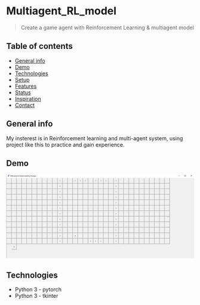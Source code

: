 # Multiagent_RL_model
 > Create a game agent with Reinforcement Learning  & multiagent model

## Table of contents
* [General info](#general-info)
* [Demo](#demo)
* [Technologies](#technologies)
* [Setup](#setup)
* [Features](#features)
* [Status](#status)
* [Inspiration](#inspiration)
* [Contact](#contact)

## General info
My insterest is in Reinforcement learning and multi-agent system, using project like this to practice and gain experience.

## Demo
![Example Demo](img/demo.png)

## Technologies
* Python 3 - pytorch
* Python 3 - tkinter